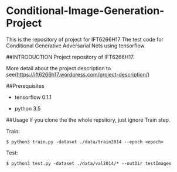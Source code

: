 # Conditional-Image-Generation-Project
This is the repository of project for IFT6266H17
The test code for Conditional Generative Adversarial Nets using tensorflow.

##INTRODUCTION
Project repository of IFT6266H17.

More detail about the project description to see(https://ift6266h17.wordpress.com/project-description/)

##Prerequisites

- tensorflow 0.1.1

- python 3.5

##Usage
If you clone the the whole repsitory, just ignore Train step.

  Train:
  
    $ python3 train.py -dataset ./data/train2014 --epoch <epoch>
  
  Test:
  
    $ python3 test.py -dataset ./data/val2014/* --outDir testImages
